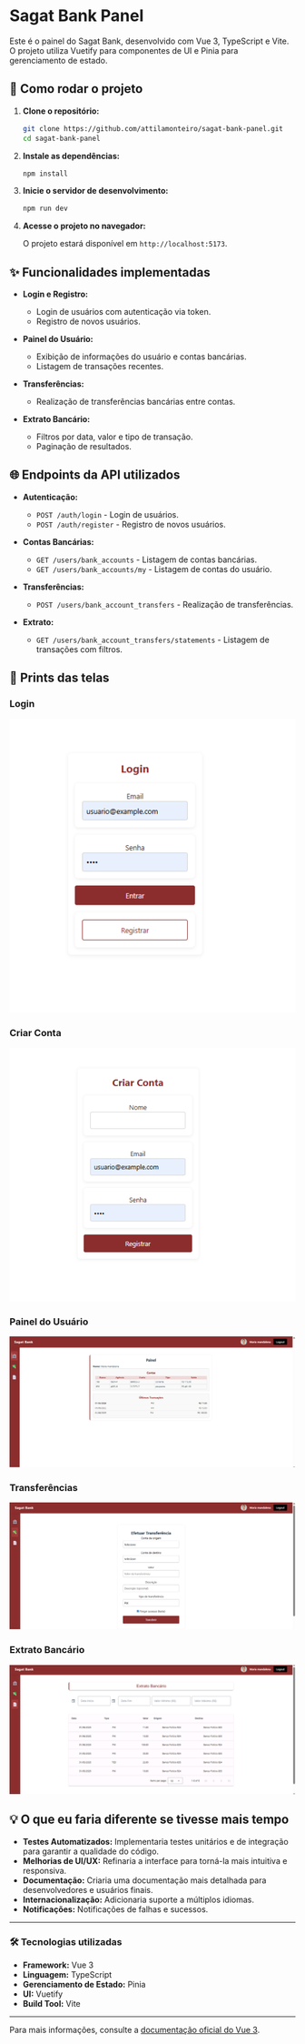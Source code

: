 # Sagat Bank Panel

Este é o painel do Sagat Bank, desenvolvido com Vue 3, TypeScript e Vite. O projeto utiliza Vuetify para componentes de UI e Pinia para gerenciamento de estado.

## 🚀 Como rodar o projeto

1. **Clone o repositório:**

   ```bash
   git clone https://github.com/attilamonteiro/sagat-bank-panel.git
   cd sagat-bank-panel
   ```

2. **Instale as dependências:**

   ```bash
   npm install
   ```

3. **Inicie o servidor de desenvolvimento:**

   ```bash
   npm run dev
   ```

4. **Acesse o projeto no navegador:**

   O projeto estará disponível em `http://localhost:5173`.

## ✨ Funcionalidades implementadas

- **Login e Registro:**
  - Login de usuários com autenticação via token.
  - Registro de novos usuários.

- **Painel do Usuário:**
  - Exibição de informações do usuário e contas bancárias.
  - Listagem de transações recentes.

- **Transferências:**
  - Realização de transferências bancárias entre contas.

- **Extrato Bancário:**
  - Filtros por data, valor e tipo de transação.
  - Paginação de resultados.

## 🌐 Endpoints da API utilizados

- **Autenticação:**
  - `POST /auth/login` - Login de usuários.
  - `POST /auth/register` - Registro de novos usuários.

- **Contas Bancárias:**
  - `GET /users/bank_accounts` - Listagem de contas bancárias.
  - `GET /users/bank_accounts/my` - Listagem de contas do usuário.

- **Transferências:**
  - `POST /users/bank_account_transfers` - Realização de transferências.

- **Extrato:**
  - `GET /users/bank_account_transfers/statements` - Listagem de transações com filtros.

## 📸 Prints das telas

### Login

![Login](public/screenshots/login.png)

### Criar Conta

![Register](public/screenshots/register.png)

### Painel do Usuário

![Painel](public/screenshots/dashboard.png)

### Transferências

![Transferências](public/screenshots/transfer.png)

### Extrato Bancário

![Extrato](public/screenshots/statement.png)

## 💡 O que eu faria diferente se tivesse mais tempo

- **Testes Automatizados:** Implementaria testes unitários e de integração para garantir a qualidade do código.
- **Melhorias de UI/UX:** Refinaria a interface para torná-la mais intuitiva e responsiva.
- **Documentação:** Criaria uma documentação mais detalhada para desenvolvedores e usuários finais.
- **Internacionalização:** Adicionaria suporte a múltiplos idiomas.
- **Notificações:** Notificações de falhas e sucessos.

---

### 🛠 Tecnologias utilizadas

- **Framework:** Vue 3
- **Linguagem:** TypeScript
- **Gerenciamento de Estado:** Pinia
- **UI:** Vuetify
- **Build Tool:** Vite

---

Para mais informações, consulte a [documentação oficial do Vue 3](https://vuejs.org/).
